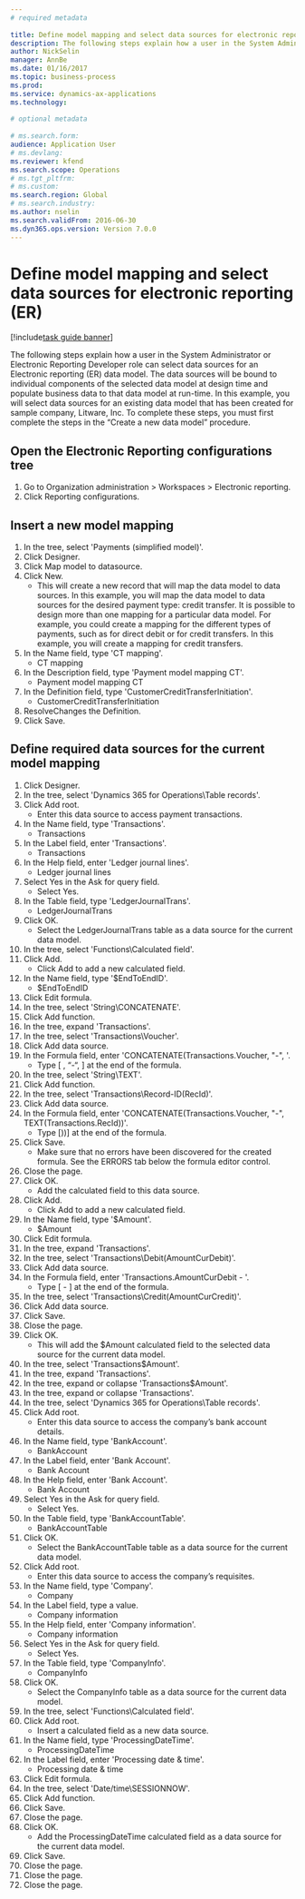 ```yaml
--- 
# required metadata 
 
title: Define model mapping and select data sources for electronic reporting (ER)
description: The following steps explain how a user in the System Administrator or Electronic Reporting Developer role can select data sources for an Electronic reporting (ER) data model. 
author: NickSelin
manager: AnnBe 
ms.date: 01/16/2017
ms.topic: business-process 
ms.prod:  
ms.service: dynamics-ax-applications 
ms.technology:  
 
# optional metadata 
 
# ms.search.form:   
audience: Application User 
# ms.devlang:  
ms.reviewer: kfend
ms.search.scope: Operations 
# ms.tgt_pltfrm:  
# ms.custom:  
ms.search.region: Global
# ms.search.industry: 
ms.author: nselin
ms.search.validFrom: 2016-06-30 
ms.dyn365.ops.version: Version 7.0.0 
---
```

# Define model mapping and select data sources for electronic reporting (ER)

[!include[task guide banner](../../includes/task-guide-banner.md)]

The following steps explain how a user in the System Administrator or Electronic Reporting Developer role can select data sources for an Electronic reporting (ER) data model. The data sources will be bound to individual components of the selected data model at design time and populate business data to that data model at run-time. In this example, you will select data sources for an existing data model that has been created for sample company, Litware, Inc. To complete these steps, you must first complete the steps in the “Create a new data model” procedure.


## Open the Electronic Reporting configurations tree
1. Go to Organization administration > Workspaces > Electronic reporting.
2. Click Reporting configurations.

## Insert a new model mapping
1. In the tree, select 'Payments (simplified model)'.
2. Click Designer.
3. Click Map model to datasource.
4. Click New.
    * This will create a new record that will map the data model to data sources. In this example, you will map the data model to data sources for the desired payment type: credit transfer.     It is possible to design more than one mapping for a particular data model. For example, you could create a mapping for the different types of payments, such as for direct debit or for credit transfers. In this example, you will create a mapping for credit transfers.  
5. In the Name field, type 'CT mapping'.
    * CT mapping  
6. In the Description field, type 'Payment model mapping CT'.
    * Payment model mapping CT  
7. In the Definition field, type 'CustomerCreditTransferInitiation'.
    * CustomerCreditTransferInitiation  
8. ResolveChanges the Definition.
9. Click Save.

## Define required data sources for the current model mapping
1. Click Designer.
2. In the tree, select 'Dynamics 365 for Operations\Table records'.
3. Click Add root.
    * Enter this data source to access payment transactions.  
4. In the Name field, type 'Transactions'.
    * Transactions  
5. In the Label field, enter 'Transactions'.
    * Transactions  
6. In the Help field, enter 'Ledger journal lines'.
    * Ledger journal lines  
7. Select Yes in the Ask for query field.
    * Select Yes.  
8. In the Table field, type 'LedgerJournalTrans'.
    * LedgerJournalTrans  
9. Click OK.
    * Select the LedgerJournalTrans table as a data source for the current data model.  
10. In the tree, select 'Functions\Calculated field'.
11. Click Add.
    * Click Add to add a new calculated field.  
12. In the Name field, type '$EndToEndID'.
    * $EndToEndID  
13. Click Edit formula.
14. In the tree, select 'String\CONCATENATE'.
15. Click Add function.
16. In the tree, expand 'Transactions'.
17. In the tree, select 'Transactions\Voucher'.
18. Click Add data source.
19. In the Formula field, enter 'CONCATENATE(Transactions.Voucher, "-", '.
    * Type [ , “-“, ] at the end of the formula.  
20. In the tree, select 'String\TEXT'.
21. Click Add function.
22. In the tree, select 'Transactions\Record-ID(RecId)'.
23. Click Add data source.
24. In the Formula field, enter 'CONCATENATE(Transactions.Voucher, "-", TEXT(Transactions.RecId))'.
    * Type [))] at the end of the formula.  
25. Click Save.
    * Make sure that no errors have been discovered for the created formula. See the ERRORS tab below the formula editor control.  
26. Close the page.
27. Click OK.
    * Add the calculated field to this data source.  
28. Click Add.
    * Click Add to add a new calculated field.  
29. In the Name field, type '$Amount'.
    * $Amount  
30. Click Edit formula.
31. In the tree, expand 'Transactions'.
32. In the tree, select 'Transactions\Debit(AmountCurDebit)'.
33. Click Add data source.
34. In the Formula field, enter 'Transactions.AmountCurDebit - '.
    * Type [ - ] at the end of the formula.  
35. In the tree, select 'Transactions\Credit(AmountCurCredit)'.
36. Click Add data source.
37. Click Save.
38. Close the page.
39. Click OK.
    * This will add the $Amount calculated field to the selected data source for the current data model.  
40. In the tree, select 'Transactions\$Amount'.
41. In the tree, expand 'Transactions'.
42. In the tree, expand or collapse 'Transactions\$Amount'.
43. In the tree, expand or collapse 'Transactions'.
44. In the tree, select 'Dynamics 365 for Operations\Table records'.
45. Click Add root.
    * Enter this data source to access the company’s bank account details.  
46. In the Name field, type 'BankAccount'.
    * BankAccount  
47. In the Label field, enter 'Bank Account'.
    * Bank Account  
48. In the Help field, enter 'Bank Account'.
    * Bank Account  
49. Select Yes in the Ask for query field.
    * Select Yes.  
50. In the Table field, type 'BankAccountTable'.
    * BankAccountTable  
51. Click OK.
    * Select the BankAccountTable table as a data source for the current data model.  
52. Click Add root.
    * Enter this data source to access the company’s requisites.  
53. In the Name field, type 'Company'.
    * Company  
54. In the Label field, type a value.
    * Company information  
55. In the Help field, enter 'Company information'.
    * Company information  
56. Select Yes in the Ask for query field.
    * Select Yes.  
57. In the Table field, type 'CompanyInfo'.
    * CompanyInfo  
58. Click OK.
    * Select the CompanyInfo table as a data source for the current data model.  
59. In the tree, select 'Functions\Calculated field'.
60. Click Add root.
    * Insert a calculated field as a new data source.  
61. In the Name field, type 'ProcessingDateTime'.
    * ProcessingDateTime  
62. In the Label field, enter 'Processing date & time'.
    * Processing date & time  
63. Click Edit formula.
64. In the tree, select 'Date/time\SESSIONNOW'.
65. Click Add function.
66. Click Save.
67. Close the page.
68. Click OK.
    * Add the ProcessingDateTime calculated field as a data source for the current data model.  
69. Click Save.
70. Close the page.
71. Close the page.
72. Close the page.

